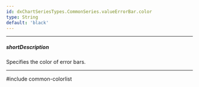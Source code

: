 ```yaml
---
id: dxChartSeriesTypes.CommonSeries.valueErrorBar.color
type: String
default: 'black'
---
```

---
##### shortDescription
Specifies the color of error bars.

---
#include common-colorlist